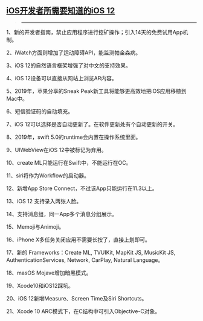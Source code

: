 
## [iOS开发者所需要知道的iOS 12](https://www.jianshu.com/p/462b3977e492)

> ------

1、新的开发者指南，禁止应用程序进行挖矿操作；引入14天的免费试用App机制。

2、iWatch方面则增加了运动障碍API，能监测帕金森病。

3、iOS 12的自然语言框架增强了对中文的支持效果。

4、iOS 12设备可以直接从网站上浏览AR内容。

5、2019年，苹果分享的Sneak Peak新工具将能够更高效地把iOS应用移植到Mac中。

6、短信验证码的自动填充。

7、iOS 12可以选择是否自动更新了。在软件更新处有个自动更新的开关。

8、2019年，swift 5.0的runtime会内置在操作系统里面。

9、UIWebView在iOS 12中被标记为弃用。

10、create ML只能运行在Swift中，不能运行在OC。

11、siri将作为Workflow的启动器。

12、新增App Store Connect，不过该App只能运行在11.3以上。

13、iOS 12 支持录入两张人脸。

14、支持消息组，同一App多个消息分组展示。

15、Memoji与Animoji。

16、iPhone X多任务关闭应用不需要长按了，直接上划即可。

17、新的 Frameworks：Create ML, TVUIKit, MapKit JS, MusicKit JS, AuthenticationServices, Network, CarPlay, Natural Language。

18、masOS Mojave增加暗黑模式。

19、Xcode10和iOS12踩坑。

20、iOS 12新增Measure、Screen Time及Siri Shortcuts。

21、Xcode 10 ARC模式下，在C结构中可引入Objective-C对象。
